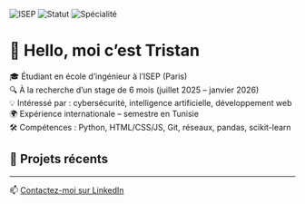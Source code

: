 ![ISEP](https://img.shields.io/badge/ISEP-Paris-blue)
![Statut](https://img.shields.io/badge/Étudiant%20ingénieur-Stage%202025-important)
![Spécialité](https://img.shields.io/badge/Objectifs-IA%20%7C%20Cybersécurité-success)


# 👋 Hello, moi c’est Tristan

🎓 Étudiant en école d’ingénieur à l’ISEP (Paris)  
🔍 À la recherche d’un stage de 6 mois (juillet 2025 – janvier 2026)  
💡 Intéressé par : cybersécurité, intelligence artificielle, développement web  
🌍 Expérience internationale – semestre en Tunisie  
🛠️ Compétences : Python, HTML/CSS/JS, Git, réseaux, pandas, scikit-learn

## 🚀 Projets récents

---

📫 [Contactez-moi sur LinkedIn](https://www.linkedin.com/in/tristan-daniel-10plc)

